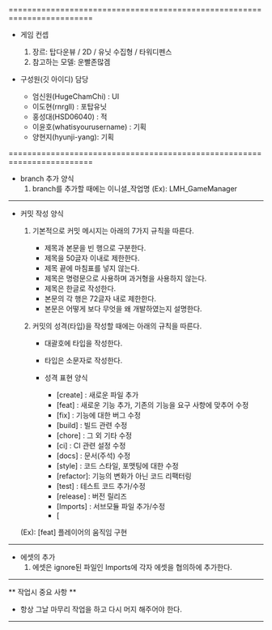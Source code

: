 ========================================================================

* 게임 컨셉
  1. 장르: 탑다운뷰 / 2D / 유닛 수집형 / 타워디펜스
  2. 참고하는 모델: 운빨존많겜

* 구성원(깃 아이디) 담당
  - 엄신원(HugeChamChi) : UI 
  - 이도현(rnrgll)     : 포탑유닛
  - 홍성대(HSD06040)   : 적
  - 이윤호(whatisyourusername) : 기획
  - 양현지(hyunji-yang): 기획

========================================================================

* branch 추가 양식
  1. branch를 추가할 때에는 이니셜_작업명
     (Ex): LMH_GameManager
     
-------------------------------------------------------------------------

* 커밋 작성 양식
  1. 기본적으로 커밋 메시지는 아래의 7가지 규칙을 따른다.
     - 제목과 본문을 빈 행으로 구분한다.
     - 제목을 50글자 이내로 제한한다.
     - 제목 끝에 마침표를 넣지 않는다.
     - 제목은 명령문으로 사용하며 과거형을 사용하지 않는다.
     - 제목은 한글로 작성한다.
     - 본문의 각 행은 72글자 내로 제한한다.
     - 본문은 어떻게 보다 무엇을 왜 개발하였는지 설명한다.

  2. 커밋의 성격(타입)을 작성할 때에는 아래의 규칙을 따른다.
     - 대괄호에 타입을 작성한다.
     - 타입은 소문자로 작성한다.
    
     - 성격 표현 양식
       - [create]  : 새로운 파일 추가
       - [feat]    : 새로운 기능 추가, 기존의 기능을 요구 사항에 맞추어 수정
       - [fix]     : 기능에 대한 버그 수정
       - [build]   : 빌드 관련 수정
       - [chore]   : 그 외 기타 수정
       - [ci]      : CI 관련 설정 수정
       - [docs]    : 문서(주석) 수정
       - [style]   : 코드 스타일, 포맷팅에 대한 수정
       - [refactor]: 기능의 변화가 아닌 코드 리팩터링
       - [test]    : 테스트 코드 추가/수정
       - [release] : 버전 릴리즈
       - [Imports] : 서브모듈 파일 추가/수정
       - [
      
   (Ex): [feat] 플레이어의 움직임 구현

----------------------------------------------------------------------------
      
* 에셋의 추가
  1. 에셋은 ignore된 파일인 Imports에 각자 에셋을 협의하에 추가한다.
 
----------------------------------------------------------------------------

** 작업시 중요 사항 **
 - 항상 그날 마무리 작업을 하고 다시 머지 해주어야 한다.

----------------------------------------------------------------------------
  
